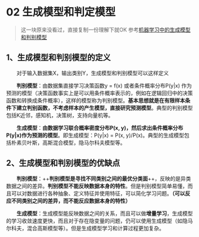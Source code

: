 # 02 生成模型和判定模型
>这一块原来没看过，直接复制一份理解下就OK
参考[机器学习中的生成模型和判别模型](https://www.cnblogs.com/jiangxinyang/p/9301955.html)

## 1、生成模型和判别模型的定义

　　对于输入数据集X，输出类别Y，生成模型和判别模型可以这样定义

　　**判别模型**：由数据集直接学习决策函数y = f(x) 或者条件概率分布P(y|x) 作为预测的模型（决策函数事实上是可以用条件概率表示的，例如在逻辑回归中的决策函数和转换成条件概率），这样的模型称为判别模型。**基本思想就是在有限样本条件下建立判别函数，不考虑样本的产生模型，直接研究预测模型**。典型的判别模型包括K近邻，感知机，决策树，支持向量机等。

　　**生成模型**：**由数据学习联合概率密度分布P(x, y)，然后求出条件概率分布P(y|x)作为预测的模型**。即生成模型：P(y|x) = P(x, y)/P(x)。典型的生成模型包括朴素贝叶斯，高斯混合模型，隐马尔科夫模型等。

 

## 2、生成模型和判别模型的优缺点

　　**判别模型**：++**判别模型是寻找不同类别之间的最优分类面**++，反映的是异类数据之间的差异。**判别模型不能反映数据本身的特性**。但是判别模型简单易懂，而且可以对数据进行各种抽象、定义特征并使用特征，可以简化学习问题。**（可以反应不同类别之间的差异，而不能反应数据本身的特性）**

　　**生成模型**：生成模型能反映数据之间的关系，而且可以做**增量学习**，生成模型的学习收敛速度更快，而且对于存在隐变量的问题，仍可以使用生成模型（如隐马尔科夫，混合高斯模型等）。但是生成模型学习和计算过程更加复杂。

